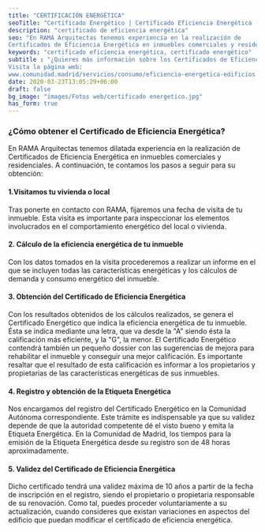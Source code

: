 ```yaml
---
title: "CERTIFICACIÓN ENERGÉTICA"
seoTitle: "Certificado Energético | Certificado Eficiencia Energética - RAMA"
description: "certificado de eficiencia energética"
seo: "En RAMA Arquitectas tenemos experiencia en la realización de 
Certificados de Eficiencia Energética en inmuebles comerciales y residenciales. Contacto para certificados energéticos en Madrid."
keywords: "certificado eficiencia energética, certificado energético"
subtitle : "¿Quieres más información sobre los Certificados de Eficiencia Energética en la Comunidad de Madrid?
Visita la página web:
www.comunidad.madrid/servicios/consumo/eficiencia-energetica-edificios "
date: 2020-03-23T13:05:29+06:00
draft: false
bg_image: "images/Fotos web/certificado energetico.jpg"
has_form: true
---
```


### ¿Cómo obtener el Certificado de Eficiencia Energética? 

En RAMA Arquitectas tenemos dilatada experiencia en la realización de Certificados de Eficiencia Energética en inmuebles comerciales y residenciales. 
A continuación, te contamos los pasos a seguir para su obtención: 

#### 1.Visitamos tu vivienda o local

Tras ponerte en contacto con RAMA, fijaremos una fecha de visita de tu inmueble. Esta visita es importante para inspeccionar los elementos involucrados en el comportamiento energético del local o vivienda. 

#### 2. Cálculo de la eficiencia energética de tu inmueble

Con los datos tomados en la visita procederemos a realizar un informe en el que se incluyen todas las características energéticas y los cálculos de demanda y consumo energético del inmueble. 

#### 3. Obtención del Certificado de Eficiencia Energética

Con los resultados obtenidos de los cálculos realizados, se genera el Certificado Energético que indica la eficiencia energética de tu inmueble. Ésta se indica mediante una letra, que va desde la "A" siendo ésta la  calificación más eficiente, y la "G", la menor. 
El Certificado Energético contendrá también un pequeño dossier con las sugerencias de mejora para rehabilitar el inmueble y conseguir una mejor calificación. 
Es importante resaltar que el resultado de esta calificación es informar a los propietarios y propietarias de las características energéticas de sus inmuebles.  

#### 4. Registro y obtención de la Etiqueta Energética

Nos encargamos del registro del Certificado Energético en la Comunidad Autónoma correspondiente. 
Este trámite es indispensable ya que su validez depende de que la autoridad competente dé el visto bueno y emita la Etiqueta Energética. 
En la Comunidad de Madrid, los tiempos para la emisión de la Etiqueta Energética desde su registro son de 48 horas aproximadamente.

#### 5. Validez del Certificado de Eficiencia Energética

Dicho certificado tendrá una validez máxima de 10 años a partir de la fecha de inscripción en el registro, siendo el propietario o propietaria responsable de su renovación. Como tal, puedes proceder voluntariamente a su actualización, cuando consideres que existan variaciones en aspectos del edificio que puedan modificar el certificado de eficiencia energética.


  